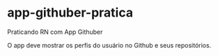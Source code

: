 # app-githuber-pratica
Praticando RN com App Githuber

O app deve mostrar os perfis do usuário no Github e seus repositórios.

